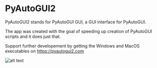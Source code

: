 # PyAutoGUI2
PyAutoGUI2 stands for PyAutoGUI GUI, a GUI interface for PyAutoGUI.

The app was created with the goal of speeding up creation of PyAutoGUI scripts and it does just that.

Support further developement by getting the Windows and MacOS executables on https://pyautogui2.com

![alt text](https://fastly.picsum.photos/id/219/536/354.jpg?hmac=mPL--X9iqKLn_R27yfpUtEPbp5_DuUJQ--mUEGB0FfQ)
